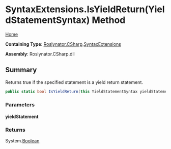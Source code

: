 # SyntaxExtensions\.IsYieldReturn\(YieldStatementSyntax\) Method

[Home](../../../../README.md)

**Containing Type**: [Roslynator.CSharp](../../README.md)\.[SyntaxExtensions](../README.md)

**Assembly**: Roslynator\.CSharp\.dll

## Summary

Returns true if the specified statement is a yield return statement\.

```csharp
public static bool IsYieldReturn(this YieldStatementSyntax yieldStatement)
```

### Parameters

#### yieldStatement

### Returns

System\.[Boolean](https://docs.microsoft.com/en-us/dotnet/api/system.boolean)

